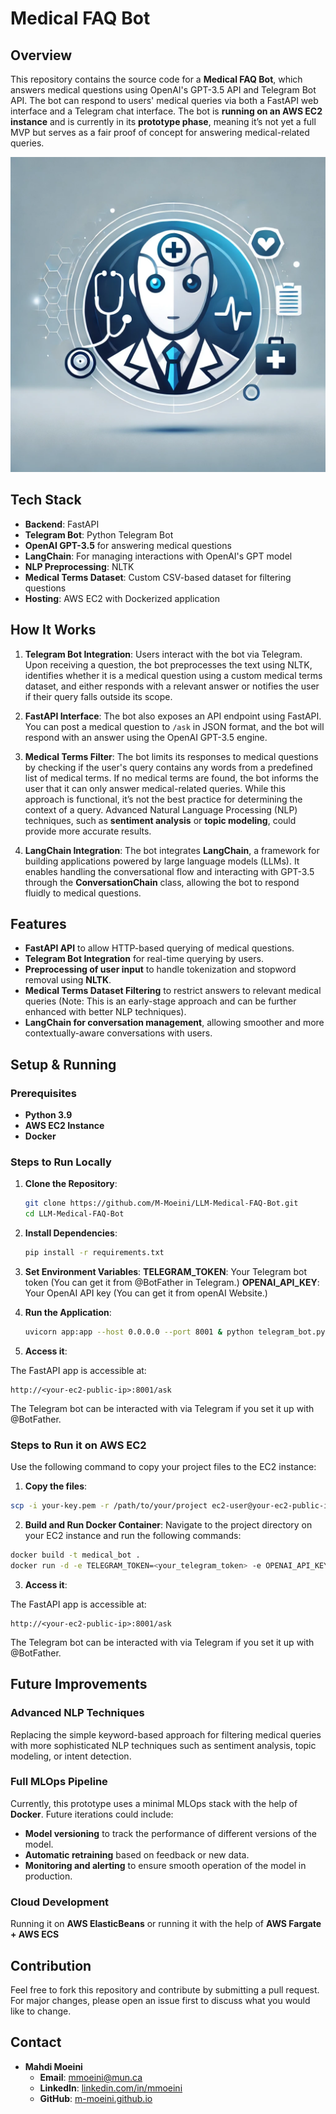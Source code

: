 # Medical FAQ Bot

## Overview

This repository contains the source code for a **Medical FAQ Bot**, which answers medical questions using OpenAI's GPT-3.5 API and Telegram Bot API. The bot can respond to users' medical queries via both a FastAPI web interface and a Telegram chat interface.
The bot is **running on an AWS EC2 instance** and is currently in its **prototype phase**, meaning it’s not yet a full MVP but serves as a fair proof of concept for answering medical-related queries.

[![Medical Bot FAQ Preview](https://github.com/M-Moeini/LLM-Medical-FAQ-Bot/blob/main/medicalbotimg.webp)](https://github.com/M-Moeini/LLM-Medical-FAQ-Bot/issues/1)

## Tech Stack
- **Backend**: FastAPI
- **Telegram Bot**: Python Telegram Bot
- **OpenAI GPT-3.5** for answering medical questions
- **LangChain**: For managing interactions with OpenAI's GPT model
- **NLP Preprocessing**: NLTK
- **Medical Terms Dataset**: Custom CSV-based dataset for filtering questions
- **Hosting**: AWS EC2 with Dockerized application


## How It Works

1. **Telegram Bot Integration**: Users interact with the bot via Telegram. Upon receiving a question, the bot preprocesses the text using NLTK, identifies whether it is a medical question using a custom medical terms dataset, and either responds with a relevant answer or notifies the user if their query falls outside its scope.
   
2. **FastAPI Interface**: The bot also exposes an API endpoint using FastAPI. You can post a medical question to `/ask` in JSON format, and the bot will respond with an answer using the OpenAI GPT-3.5 engine.

3. **Medical Terms Filter**: The bot limits its responses to medical questions by checking if the user's query contains any words from a predefined list of medical terms. If no medical terms are found, the bot informs the user that it can only answer medical-related queries. While this approach is functional, it’s not the best practice for determining the context of a query. Advanced Natural Language Processing (NLP) techniques, such as **sentiment analysis** or **topic modeling**, could provide more accurate results.

4. **LangChain Integration**: The bot integrates **LangChain**, a framework for building applications powered by large language models (LLMs). It enables handling the conversational flow and interacting with GPT-3.5 through the **ConversationChain** class, allowing the bot to respond fluidly to medical questions.


## Features

- **FastAPI API** to allow HTTP-based querying of medical questions.
- **Telegram Bot Integration** for real-time querying by users.
- **Preprocessing of user input** to handle tokenization and stopword removal using **NLTK**.
- **Medical Terms Dataset Filtering** to restrict answers to relevant medical queries (Note: This is an early-stage approach and can be further enhanced with better NLP techniques).
- **LangChain for conversation management**, allowing smoother and more contextually-aware conversations with users.


## Setup & Running

### Prerequisites

- **Python 3.9**
- **AWS EC2 Instance**
- **Docker**

### Steps to Run Locally

1. **Clone the Repository**:
   ```bash
   git clone https://github.com/M-Moeini/LLM-Medical-FAQ-Bot.git
   cd LLM-Medical-FAQ-Bot


2. **Install Dependencies**:
   ```bash
   pip install -r requirements.txt
   

3. **Set Environment Variables**:
   **TELEGRAM_TOKEN**: Your Telegram bot token (You can get it from @BotFather in Telegram.)
   **OPENAI_API_KEY**: Your OpenAI API key (You can get it from openAI Website.)

4. **Run the Application**:
   ```bash
   uvicorn app:app --host 0.0.0.0 --port 8001 & python telegram_bot.py

5. **Access it**:

The FastAPI app is accessible at:
```
http://<your-ec2-public-ip>:8001/ask
```

The Telegram bot can be interacted with via Telegram if you set it up with @BotFather.




### Steps to Run it on AWS EC2

Use the following command to copy your project files to the EC2 instance:

1. **Copy the files**:
```bash
scp -i your-key.pem -r /path/to/your/project ec2-user@your-ec2-public-ip:/home/ec2-user
```

2. **Build and Run Docker Container**:
Navigate to the project directory on your EC2 instance and run the following commands:

```bash
docker build -t medical_bot .
docker run -d -e TELEGRAM_TOKEN=<your_telegram_token> -e OPENAI_API_KEY=<your_openai_key> -p 8001:8001 medical_bot
```

3. **Access it**:

The FastAPI app is accessible at:
```
http://<your-ec2-public-ip>:8001/ask
```

The Telegram bot can be interacted with via Telegram if you set it up with @BotFather.


## Future Improvements

### Advanced NLP Techniques

Replacing the simple keyword-based approach for filtering medical queries with more sophisticated NLP techniques such as sentiment analysis, topic modeling, or intent detection.

### Full MLOps Pipeline

Currently, this prototype uses a minimal MLOps stack with the help of **Docker**. Future iterations could include:

- **Model versioning** to track the performance of different versions of the model.
- **Automatic retraining** based on feedback or new data.
- **Monitoring and alerting** to ensure smooth operation of the model in production.

### Cloud Development
   Running it on **AWS ElasticBeans** or running it with the help of **AWS Fargate + AWS ECS**


## Contribution
Feel free to fork this repository and contribute by submitting a pull request. For major changes, please open an issue first to discuss what you would like to change.

## Contact
- **Mahdi Moeini**
  - **Email**: [mmoeini@mun.ca](mailto:mmoeini@mun.ca)
  - **LinkedIn**: [linkedin.com/in/mmoeini](https://linkedin.com/in/mmoeini)
  - **GitHub**: [m-moeini.github.io](https://m-moeini.github.io)


   
